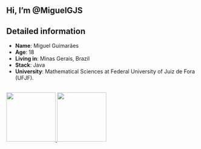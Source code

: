 ## Hi, I’m @MiguelGJS
## Detailed information 
* **Name**: Miguel Guimarães
* **Age**: 18
* **Living in**: Minas Gerais, Brazil
* **Stack**: Java 
* **University**: Mathematical Sciences at Federal University of Juiz de Fora (UFJF).
##
 <div>
  <a href="https://github.com/MiguelGJS">
  <img height="130em" src="https://github-readme-stats.vercel.app/api?username=MiguelGJS&show_icons=true&theme=dracula&include_all_commits=true&count_private=false"/>
  <img height="130em" src="https://github-readme-stats.vercel.app/api/top-langs/?username=MiguelGJS&layout=compact&langs_count=5&theme=dracula"/>
</div>
